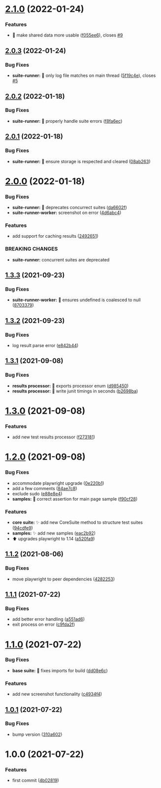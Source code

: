 # [2.1.0](https://github.com/simple-deck/e2e/compare/v2.0.3...v2.1.0) (2022-01-24)


### Features

* :children_crossing: make shared data more usable ([f055ee6](https://github.com/simple-deck/e2e/commit/f055ee6f775a3eafaafcf9fee1e0ad5cf232f729)), closes [#9](https://github.com/simple-deck/e2e/issues/9)

## [2.0.3](https://github.com/simple-deck/e2e/compare/v2.0.2...v2.0.3) (2022-01-24)


### Bug Fixes

* **suite-runner:** :bug: only log file matches on main thread ([5f19c4e](https://github.com/simple-deck/e2e/commit/5f19c4ef563684bd85488ccf95463a233d724d5a)), closes [#5](https://github.com/simple-deck/e2e/issues/5)

## [2.0.2](https://github.com/simple-deck/e2e/compare/v2.0.1...v2.0.2) (2022-01-18)


### Bug Fixes

* **suite-runner:** :bug: properly handle suite errors ([f8fa6ec](https://github.com/simple-deck/e2e/commit/f8fa6ec747b7b48c852ae14c5e2df1870f32ddb0))

## [2.0.1](https://github.com/simple-deck/e2e/compare/v2.0.0...v2.0.1) (2022-01-18)


### Bug Fixes

* **suite-runner:** :bug: ensure storage is respected and cleared ([08ab263](https://github.com/simple-deck/e2e/commit/08ab263d347aae95e00ba9ab837fe4dea475ee60))

# [2.0.0](https://github.com/simple-deck/e2e/compare/v1.3.3...v2.0.0) (2022-01-18)


### Bug Fixes

* **suite-runner:** :bug: deprecates concurrect suites ([da6602f](https://github.com/simple-deck/e2e/commit/da6602f0cfcff937ae114059f085b13984efcf46))
* **suite-runner-worker:** screenshot on error ([4d6abc4](https://github.com/simple-deck/e2e/commit/4d6abc4670e9895cfb58c63eafa74cf9586a0fae))


### Features

* add support for caching results ([2492651](https://github.com/simple-deck/e2e/commit/24926512e530a5a9b8b86001afaaab145f46f60b))


### BREAKING CHANGES

* **suite-runner:** concurrent suites are deprecated

## [1.3.3](https://github.com/simple-deck/e2e/compare/v1.3.2...v1.3.3) (2021-09-23)


### Bug Fixes

* **suite-runner-worker:** :bug: ensures undefined is coalesced to null ([8703379](https://github.com/simple-deck/e2e/commit/8703379084db872afe1e90b1498bdae5fe6d241c))

## [1.3.2](https://github.com/simple-deck/e2e/compare/v1.3.1...v1.3.2) (2021-09-23)


### Bug Fixes

* log result parse error ([e842b44](https://github.com/simple-deck/e2e/commit/e842b445ffbf88a40d9828b0fbb58ee78558a734))

## [1.3.1](https://github.com/simple-deck/e2e/compare/v1.3.0...v1.3.1) (2021-09-08)


### Bug Fixes

* **results processor:** :bug: exports processor enum ([d985450](https://github.com/simple-deck/e2e/commit/d985450deb03d4433e399642d9b957611623c242))
* **results processor:** :bug: write junit timings in seconds ([b2698ba](https://github.com/simple-deck/e2e/commit/b2698bade48836bd8522755432fdbc323b2dc35b))

# [1.3.0](https://github.com/simple-deck/e2e/compare/v1.2.0...v1.3.0) (2021-09-08)


### Features

* add new test results processor ([f273181](https://github.com/simple-deck/e2e/commit/f2731817a27318eb4c94fd5f8cbc799cb68c8dfb))

# [1.2.0](https://github.com/simple-deck/e2e/compare/v1.1.2...v1.2.0) (2021-09-08)


### Bug Fixes

* accommodate playwright upgrade ([0e220b1](https://github.com/simple-deck/e2e/commit/0e220b13d8e66594e6f25974d4ddb1fa4bdaabcd))
* add a few comments ([84ae7c8](https://github.com/simple-deck/e2e/commit/84ae7c861d778e3ec4b82924291da0d1fdfca133))
* exclude sudo ([e88e8e4](https://github.com/simple-deck/e2e/commit/e88e8e41b6f32d35f62d4acd7bf62307a5d38479))
* **samples:** :bug: correct assertion for main page sample ([f90cf28](https://github.com/simple-deck/e2e/commit/f90cf2881dfe5c2ceb678894036d0424ff680c69))


### Features

* **core suite:** :sparkles: add new CoreSuite method to structure test suites ([94cdfe9](https://github.com/simple-deck/e2e/commit/94cdfe98a1df3b859c2463e60199c26eb81eb770))
* **samples:** :sparkles: add new samples ([eac2b92](https://github.com/simple-deck/e2e/commit/eac2b925a321e65a56c255777e7a77e3f6ea2a9e))
* :arrow_up: upgrades playwright to 1.14 ([a520fa9](https://github.com/simple-deck/e2e/commit/a520fa97bd2ec0d826d0f676bda99db56e5227b0))

## [1.1.2](https://github.com/simple-deck/e2e/compare/v1.1.1...v1.1.2) (2021-08-06)


### Bug Fixes

* move playwright to peer dependencies ([4282253](https://github.com/simple-deck/e2e/commit/428225311d40bed2d0ce65c7883a23825e7c5cd1))

## [1.1.1](https://github.com/simple-deck/e2e/compare/v1.1.0...v1.1.1) (2021-07-22)


### Bug Fixes

* add better error handling ([a551ad6](https://github.com/simple-deck/e2e/commit/a551ad672a0553c19c204b3aed2e45205e69b70a))
* exit process on error ([c9fda2f](https://github.com/simple-deck/e2e/commit/c9fda2ff7cf306bd81a15c7f400ace5885b19664))

# [1.1.0](https://github.com/simple-deck/e2e/compare/v1.0.1...v1.1.0) (2021-07-22)


### Bug Fixes

* **base suite:** :green_heart: fixes imports for build ([dd08e6c](https://github.com/simple-deck/e2e/commit/dd08e6cc70e5252d9d43c6c73a066a3c43e18ee4))


### Features

* add new screenshot functionality ([c4934f4](https://github.com/simple-deck/e2e/commit/c4934f4514bbbbb7b5013eb5ede4716efd74f1ad))

## [1.0.1](https://github.com/simple-deck/e2e/compare/v1.0.0...v1.0.1) (2021-07-22)


### Bug Fixes

* bump version ([310a602](https://github.com/simple-deck/e2e/commit/310a6024a9746fcc30a81ecbe297f4cb513ca7fb))

# 1.0.0 (2021-07-22)


### Features

* first commit ([4b02819](https://github.com/simple-deck/e2e/commit/4b0281946f3b4da0fe7ad314b779f30b0db5d6cd))
